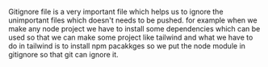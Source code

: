 Gitignore file is a very important file which helps us to ignore the unimportant files which doesn't needs to be pushed.
for example when we make any node project we have to install some dependencies which can be used so that we can make some project like tailwind and what we have to do in tailwind is to install npm pacakkges so we put the node module in gitignore so that git can ignore it.
